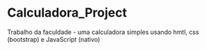 # Calculadora_Project
 Trabalho da faculdade - uma calculadora simples usando hmtl, css (bootstrap) e JavaScript (nativo)
